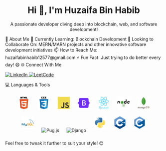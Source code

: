 <h1 align="center">Hi 👋, I'm Huzaifa Bin Habib</h1> <p align="center">A passionate developer diving deep into blockchain, web, and software development!</p>
🚀 About Me
🌱 Currently Learning: Blockchain Development
👯 Looking to Collaborate On: MERN/MARN projects and other innovative software development initiatives
📫 How to Reach Me: huzaifabinhabib12577@gmail.com
⚡ Fun Fact: Just trying to do better every day! 😄
🌐 Connect With Me
<p align="left"> <a href="https://linkedin.com/in/huzaifabinhabib" target="_blank"> <img src="https://img.shields.io/badge/LinkedIn-%230077B5.svg?style=for-the-badge&logo=linkedin&logoColor=white" alt="LinkedIn"> </a> <a href="https://www.leetcode.com/huzaifabinhabib12577" target="_blank"> <img src="https://img.shields.io/badge/LeetCode-%23FFA116.svg?style=for-the-badge&logo=leetcode&logoColor=white" alt="LeetCode"> </a> </p>
💻 Languages & Tools
<p align="center"> <img src="https://raw.githubusercontent.com/devicons/devicon/master/icons/html5/html5-original-wordmark.svg" alt="HTML5" width="40" height="40" style="margin: 10px;"> <img src="https://raw.githubusercontent.com/devicons/devicon/master/icons/css3/css3-original-wordmark.svg" alt="CSS3" width="40" height="40" style="margin: 10px;"> <img src="https://raw.githubusercontent.com/devicons/devicon/master/icons/javascript/javascript-original.svg" alt="JavaScript" width="40" height="40" style="margin: 10px;"> <img src="https://raw.githubusercontent.com/devicons/devicon/master/icons/bootstrap/bootstrap-plain.svg" alt="Bootstrap" width="40" height="40" style="margin: 10px;"> <img src="https://raw.githubusercontent.com/devicons/devicon/master/icons/react/react-original-wordmark.svg" alt="React" width="40" height="40" style="margin: 10px;"> <img src="https://raw.githubusercontent.com/devicons/devicon/master/icons/nodejs/nodejs-original-wordmark.svg" alt="Node.js" width="40" height="40" style="margin: 10px;"> <img src="https://raw.githubusercontent.com/devicons/devicon/master/icons/mongodb/mongodb-original-wordmark.svg" alt="MongoDB" width="40" height="40" style="margin: 10px;"> <img src="https://raw.githubusercontent.com/devicons/devicon/master/icons/mysql/mysql-original-wordmark.svg" alt="MySQL" width="40" height="40" style="margin: 10px;"> <img src="https://cdn.worldvectorlogo.com/logos/pug.svg" alt="Pug.js" width="40" height="40" style="margin: 10px;"> <img src="https://cdn.worldvectorlogo.com/logos/django.svg" alt="Django" width="40" height="40" style="margin: 10px;"> <img src="https://raw.githubusercontent.com/devicons/devicon/master/icons/python/python-original.svg" alt="Python" width="40" height="40" style="margin: 10px;"> <img src="https://raw.githubusercontent.com/devicons/devicon/master/icons/cplusplus/cplusplus-original.svg" alt="C++" width="40" height="40" style="margin: 10px;"> <img src="https://raw.githubusercontent.com/devicons/devicon/master/icons/c/c-original.svg" alt="C" width="40" height="40" style="margin: 10px;"> </p>
Feel free to tweak it further to suit your style! 😊
